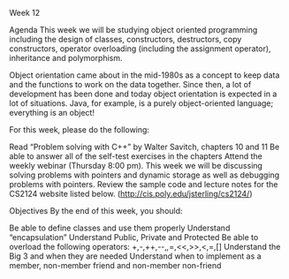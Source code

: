 Week 12

Agenda
This week we will be studying object oriented programming including the design of classes, constructors, destructors, copy constructors, operator overloading (including the assignment operator), inheritance and polymorphism. 

Object orientation came about in the mid-1980s as a concept to keep data and the functions to work on the data together.  Since then, a lot of development has been done and today object orientation is expected in a lot of situations.  Java, for example, is a purely object-oriented language; everything is an object!

For this week, please do the following:

Read “Problem solving with C++” by Walter Savitch, chapters 10 and 11
Be able to answer all of the self-test exercises in the chapters
Attend the weekly webinar (Thursday 8:00 pm). This week we will be discussing solving problems with pointers and dynamic storage as well as debugging problems with pointers.
Review the sample code and lecture notes for the CS2124 website listed below. (http://cis.poly.edu/jsterling/cs2124/)
 
Objectives
By the end of this week, you should:

Be able to define classes and use them properly
Understand “encapsulation”
Understand Public, Private and Protected
Be able to overload the following operators: +,-,++,--,*,*=,<<,>>,<,=,[]
Understand the Big 3 and when they are needed
Understand when to implement as a member, non-member friend and non-member non-friend